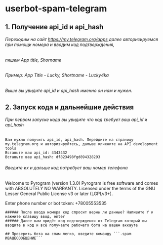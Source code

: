 # userbot-spam-telegram

## 1. Получение api_id и api_hash
###### Переходим на сайт https://my.telegram.org/apps далее авторизируемся при помощи номера и вводим код подтверждения,
###### пишем App title, Shorname
###### Пример: App Title - Lucky, Shortname - Lucky4ka
###### Выше вы увидите api_id и api_hash именно он нам и нужен.

## 2. Запуск кода и дальнейшие действия
###### При первом запуске кода вы увидите что код требует ваш api_id и api_hash
```
Вам нужно получить api_id, api_hash. Перейдите на страницу my.telegram.org и авторизируйтесь, дальше кликните на API development tools
Вставьте ваш api_id: 4343432
Вставьте ваш api_hash: df823498fgd894328293

```
###### Введите их и дальше код потребует ваш номер телефона
Welcome to Pyrogram (version 1.3.0)
Pyrogram is free software and comes with ABSOLUTELY NO WARRANTY. Licensed
under the terms of the GNU Lesser General Public License v3 or later (LGPLv3+).

Enter phone number or bot token: +78005553535
```
###### После ввода номера код спросит верны ли данные? Напишите Y и нажмите клавишу ввод, enter
###### Далее вам придёт код подтверждения от Telegram который вы вводите в код и всё получаете рабочего бота на вашем аккауте

## Проверить бота на спам легко, введите команду ```.spam ИВАШЕСООБЩЕНИЕ```
